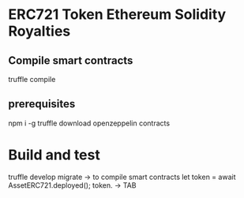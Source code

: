# ERC721 Token Ethereum Solidity Royalties

## Compile smart contracts

truffle compile

## prerequisites

  npm i -g truffle
  download openzeppelin contracts
# Build and test

truffle develop 
  migrate -> to compile smart contracts
  let token = await AssetERC721.deployed();
  token. -> TAB  